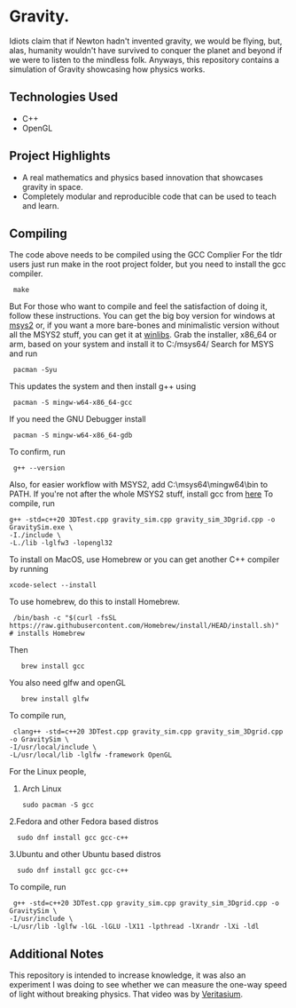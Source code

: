 # Gravity.
Idiots claim that if Newton hadn't invented gravity, we would be flying, but, alas, humanity wouldn't have survived to conquer the planet and beyond if we were to listen to the mindless folk.
Anyways, this repository contains a simulation of Gravity showcasing how physics works.

##  Technologies Used

- C++
- OpenGL

##  Project Highlights

- A real mathematics and physics based innovation that showcases gravity in space.
- Completely modular and reproducible code that can be used to teach and learn. 

##  Compiling
The code above needs to be compiled using the GCC Complier
For the tldr users just run make in the root project folder, but you need to install the gcc compiler.

     make
But For those who want to compile and feel the satisfaction of doing it, follow these instructions.
You can get the big boy version for windows at [msys2](www.msys2.org) or, if you want a more bare-bones and minimalistic version without all the MSYS2 stuff, you can get it at [winlibs](https://winlibs.com/). 
Grab the installer, x86_64 or arm, based on your system and install it to C:/msys64/
Search for MSYS and run 

     pacman -Syu

This updates the system and then install g++ using

     pacman -S mingw-w64-x86_64-gcc

If you need the GNU Debugger install

     pacman -S mingw-w64-x86_64-gdb

To confirm, run 

     g++ --version

Also, for easier workflow with MSYS2, add C:\msys64\mingw64\bin to PATH.
If you're not after the whole MSYS2 stuff, install gcc from [here](https://winlibs.com)
To compile, run

    g++ -std=c++20 3DTest.cpp gravity_sim.cpp gravity_sim_3Dgrid.cpp -o GravitySim.exe \
    -I./include \
    -L./lib -lglfw3 -lopengl32

To install on MacOS, use Homebrew or you can get another C++ compiler by running 

    xcode-select --install
To use homebrew, do this to install Homebrew.

     /bin/bash -c "$(curl -fsSL https://raw.githubusercontent.com/Homebrew/install/HEAD/install.sh)"  # installs Homebrew
   
Then 

       brew install gcc
You also need glfw and openGL

       brew install glfw

To compile run,

     clang++ -std=c++20 3DTest.cpp gravity_sim.cpp gravity_sim_3Dgrid.cpp -o GravitySim \
    -I/usr/local/include \
    -L/usr/local/lib -lglfw -framework OpenGL


For the Linux people,
1. Arch Linux

       sudo pacman -S gcc

2.Fedora and other Fedora based distros

      sudo dnf install gcc gcc-c++

3.Ubuntu and other Ubuntu based distros

      sudo dnf install gcc gcc-c++

To compile, run 

     g++ -std=c++20 3DTest.cpp gravity_sim.cpp gravity_sim_3Dgrid.cpp -o GravitySim \
    -I/usr/include \
    -L/usr/lib -lglfw -lGL -lGLU -lX11 -lpthread -lXrandr -lXi -ldl


## Additional Notes

This repository is intended to increase knowledge, it was also an experiment I was doing to see whether we can measure the one-way speed of light without breaking physics. That video was by [Veritasium](https://youtu.be/pTn6Ewhb27k?si=1qDU7xZn21-IXhDc).


